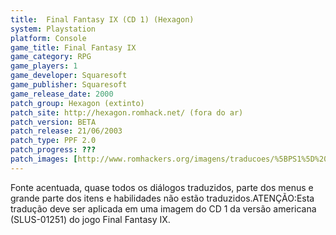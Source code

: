 ```yaml
---
title:  Final Fantasy IX (CD 1) (Hexagon)
system: Playstation
platform: Console
game_title: Final Fantasy IX
game_category: RPG
game_players: 1
game_developer: Squaresoft
game_publisher: Squaresoft
game_release_date: 2000
patch_group: Hexagon (extinto)
patch_site: http://hexagon.romhack.net/ (fora do ar)
patch_version: BETA
patch_release: 21/06/2003
patch_type: PPF 2.0
patch_progress: ???
patch_images: [http://www.romhackers.org/imagens/traducoes/%5BPS1%5D%20Final%20Fantasy%20IX%20-%20CD1%20Hexagon%20e%20os%204%20CDs%20Central%20de%20Tradu%C3%A7%C3%B5es%20-%201.jpg,http://www.romhackers.org/imagens/traducoes/%5BPS1%5D%20Final%20Fantasy%20IX%20-%20CD1%20-%20Hexagon%20-%202.jpg,http://www.romhackers.org/imagens/traducoes/%5BPS1%5D%20Final%20Fantasy%20IX%20-%20CD1%20-%20Hexagon%20-%203.png]
---
```

Fonte acentuada, quase todos os diálogos traduzidos, parte dos menus e grande parte dos itens e habilidades não estão traduzidos.ATENÇÃO:Esta tradução deve ser aplicada em uma imagem do CD 1 da versão americana (SLUS-01251) do jogo Final Fantasy IX.